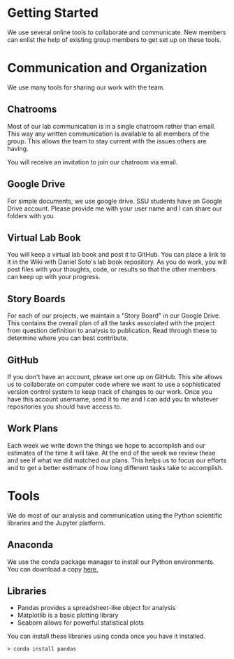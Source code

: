 # Getting Started

We use several online tools to collaborate and communicate.  New members
can enlist the help of existing group members to get set up on these
tools.

# Communication and Organization

We use many tools for sharing our work with the team.

## Chatrooms

Most of our lab communication is in a single chatroom rather than email.
This way any written communication is available to all members of the
group.  This allows the team to stay current with the issues others are
having.

You will receive an invitation to join our chatroom via email.

## Google Drive

For simple documents, we use google drive.  SSU students have an Google
Drive account.  Please provide me with your user name and I can share
our folders with you.

## Virtual Lab Book

You will keep a virtual lab book and post it to GitHub.  You can place a
link to it in the Wiki with Daniel Soto's lab book repository.  As you
do work, you will post files with your thoughts, code, or results so
that the other members can keep up with your progress.

## Story Boards

For each of our projects, we maintain a "Story Board" in our Google
Drive.  This contains the overall plan of all the tasks associated with
the project from question definition to analysis to publication.  Read
through these to determine where you can best contribute.

## GitHub

If you don't have an account, please set one up on GitHub.  This site
allows us to collaborate on computer code where we want to use a
sophisticated version control system to keep track of changes to our
work.  Once you have this account username, send it to me and I can add
you to whatever repositories you should have access to.

## Work Plans

Each week we write down the things we hope to accomplish and our
estimates of the time it will take.  At the end of the week we review
these and see if what we did matched our plans.  This helps us to focus
our efforts and to get a better estimate of how long different tasks
take to accomplish.

# Tools

We do most of our analysis and communication using the Python scientific
libraries and the Jupyter platform.

## Anaconda

We use the conda package manager to install our Python environments.
You can download a copy [here.](http://conda.pydata.org/miniconda.html)

## Libraries

- Pandas provides a spreadsheet-like object for analysis
- Matplotlib is a basic plotting library
- Seaborn allows for powerful statistical plots

You can install these libraries using conda once you have it installed.

```
> conda install pandas
```

